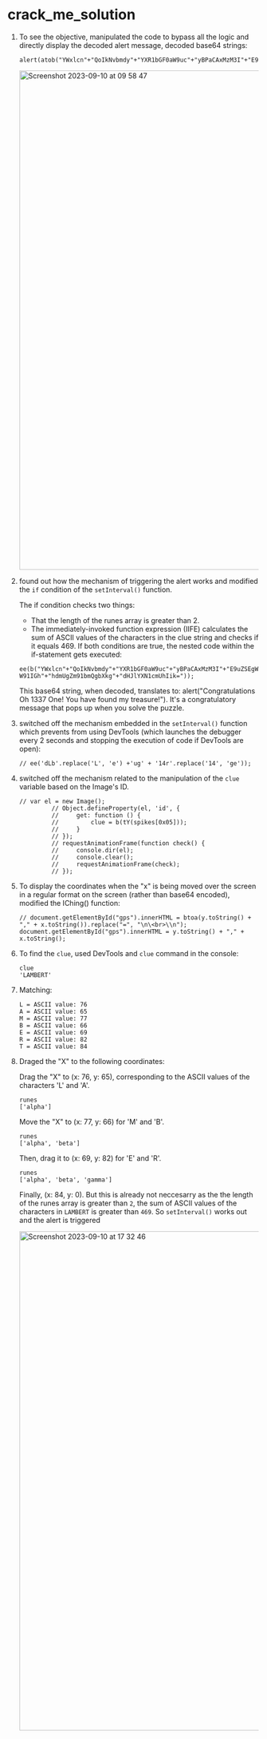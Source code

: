 # crack_me_solution

1. To see the objective, manipulated the code to bypass all the logic and directly display the decoded alert message, decoded base64 strings:
   ```
   alert(atob("YWxlcn"+"QoIkNvbmdy"+"YXR1bGF0aW9uc"+"yBPaCAxMzM3I"+"E9uZSEgWW91IGh"+"hdmUgZm91bmQgbXkg"+"dHJlYXN1cmUhIik="));
   ```
    <img width="1000" alt="Screenshot 2023-09-10 at 09 58 47" src="https://github.com/otammato/crack_me_solution/assets/104728608/2a7669ff-78f0-4a50-a58a-ef593fb4abb7">
   
2. found out how the mechanism of triggering the alert works and modified the `if` condition of the `setInterval()` function.
   
   The if condition checks two things:
    - That the length of the runes array is greater than 2.
    - The immediately-invoked function expression (IIFE) calculates the sum of ASCII values of the characters in the clue string and checks if it equals 469.
    If both conditions are true, the nested code within the if-statement gets executed:

   `ee(b("YWxlcn"+"QoIkNvbmdy"+"YXR1bGF0aW9uc"+"yBPaCAxMzM3I"+"E9uZSEgWW91IGh"+"hdmUgZm91bmQgbXkg"+"dHJlYXN1cmUhIik="));`

    This base64 string, when decoded, translates to: alert("Congratulations Oh 1337 One! You have found my treasure!"). It's a congratulatory message that pops up when you solve the puzzle.

   
3. switched off the mechanism embedded in the `setInterval()` function  which prevents from using DevTools (which launches the debugger every 2 seconds and stopping the execution of code if DevTools are open):
  
   `// ee('dLb'.replace('L', 'e') +'ug' + '14r'.replace('14', 'ge'));`
   
6. switched off the mechanism related to the manipulation of the `clue` variable based on the Image's ID. 
   ```
   // var el = new Image();
            // Object.defineProperty(el, 'id', {
            //     get: function () {
            //         clue = b(tY(spikes[0x05]));
            //     }
            // });         
            // requestAnimationFrame(function check() {
            //     console.dir(el);
            //     console.clear();
            //     requestAnimationFrame(check);
            // }); 
   ```

8. To display the coordinates when the "x" is being moved over the screen in a regular format on the screen (rather than base64 encoded),  modified the IChing() function:

    ```
    // document.getElementById("gps").innerHTML = btoa(y.toString() + "," + x.toString()).replace("=", "\n\<br>\\n");
    document.getElementById("gps").innerHTML = y.toString() + "," + x.toString();
    ```

9. To find the `clue`, used DevTools and `clue` command in the console:
    
    ```
    clue
    'LAMBERT'
    
    ```
11. Matching:
    
    ```
    L = ASCII value: 76
    A = ASCII value: 65
    M = ASCII value: 77
    B = ASCII value: 66
    E = ASCII value: 69
    R = ASCII value: 82
    T = ASCII value: 84
    ```


12. Draged the "X" to the following coordinates:

      Drag the "X" to (x: 76, y: 65), corresponding to the ASCII values of the characters 'L' and 'A'.<br>
      
     ```
     runes
     ['alpha']
     ```
      
      Move the "X" to (x: 77, y: 66) for 'M' and 'B'.<br>

      ```
     runes
     ['alpha', 'beta']
     ```

      
      Then, drag it to (x: 69, y: 82) for 'E' and 'R'.<br>

       ```
       runes
       ['alpha', 'beta', 'gamma']
       ```
      
      Finally, (x: 84, y: 0). But this is already not neccesarry as the the length of the runes array is greater than `2`, the sum of ASCII values of the characters in `LAMBERT` is greater than `469`. So `setInterval()` works out and the alert is triggered<br>

      <img width="1000" alt="Screenshot 2023-09-10 at 17 32 46" src="https://github.com/otammato/crack_me_solution/assets/104728608/9c30ed14-b0cb-4034-866f-6de9f55e849d">
     

      
